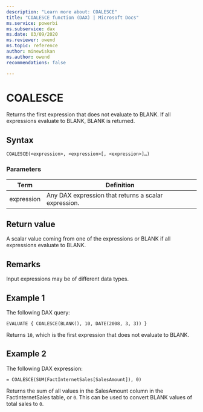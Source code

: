 ```yaml
---
description: "Learn more about: COALESCE"
title: "COALESCE function (DAX) | Microsoft Docs"
ms.service: powerbi 
ms.subservice: dax 
ms.date: 03/09/2020
ms.reviewer: owend
ms.topic: reference
author: minewiskan
ms.author: owend 
recommendations: false

---
```

# COALESCE

Returns the first expression that does not evaluate to BLANK. If all expressions evaluate to BLANK, BLANK is returned.
  
## Syntax  
  
```dax
COALESCE(<expression>, <expression>[, <expression>]…)
```
  
### Parameters  
  
|Term|Definition|  
|--------|--------------|  
|expression|Any DAX expression that returns a scalar expression.|  
  
## Return value

A scalar value coming from one of the expressions or BLANK if all expressions evaluate to BLANK. 
  
## Remarks

Input expressions may be of different data types.
  
## Example 1
  
  The following DAX query:

```dax
EVALUATE { COALESCE(BLANK(), 10, DATE(2008, 3, 3)) }
```

 Returns `10`, which is the first expression that does not evaluate to BLANK.  

## Example 2
  
  The following DAX expression:

```dax
= COALESCE(SUM(FactInternetSales[SalesAmount]), 0)
```

Returns the sum of all values in the SalesAmount column in the FactInternetSales table, or `0`. 
This can be used to convert BLANK values of total sales to `0`.

